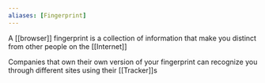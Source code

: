```yaml
---
aliases: [Fingerprint]
---
```


A [[browser]] fingerprint is a collection of information that make you distinct from other people on the [[Internet]]

Companies that own their own version of your fingerprint can recognize you through different sites using their [[Tracker]]s